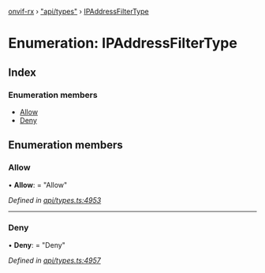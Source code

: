 [onvif-rx](../README.md) › ["api/types"](../modules/_api_types_.md) › [IPAddressFilterType](_api_types_.ipaddressfiltertype.md)

# Enumeration: IPAddressFilterType

## Index

### Enumeration members

* [Allow](_api_types_.ipaddressfiltertype.md#allow)
* [Deny](_api_types_.ipaddressfiltertype.md#deny)

## Enumeration members

###  Allow

• **Allow**: = "Allow"

*Defined in [api/types.ts:4953](https://github.com/patrickmichalina/onvif-rx/blob/3e9b152/src/api/types.ts#L4953)*

___

###  Deny

• **Deny**: = "Deny"

*Defined in [api/types.ts:4957](https://github.com/patrickmichalina/onvif-rx/blob/3e9b152/src/api/types.ts#L4957)*
